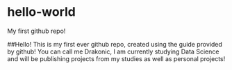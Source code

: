 # hello-world
My first github repo!

##Hello!
This is my first ever github repo, created using the guide provided by github!
You can call me Drakonic, I am currently studying Data Science and will be publishing projects from my studies as well as personal projects!
